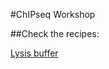 #ChIPseq Workshop

##Check the recipes:

[Lysis buffer](https://github.com/PierreGrognet/ChIPseq_Workshop/Lysis_Buffer.md)
